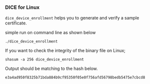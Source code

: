 ### DICE for Linux

`dice_device_enrollment` helps you to generate and verify a sample certificate.

simple run on command line as shown below
```
./dice_device_enrollment
```

If you want to check the integrity of the binary file on Linux;
```
shasum -a 256 dice_device_enrollment
```

Output should be matching to the hash below.
```
e3a4ad950f8325b71bda884b9cf95350f05e0f756afd56798bedb5475e7cbcd8
```